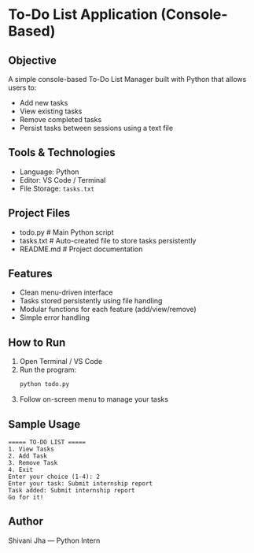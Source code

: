 #  To-Do List Application (Console-Based)

##  Objective
A simple console-based To-Do List Manager built with Python that allows users to:
- Add new tasks
- View existing tasks
- Remove completed tasks
- Persist tasks between sessions using a text file

##  Tools & Technologies
- Language: Python
- Editor: VS Code / Terminal
- File Storage: `tasks.txt`

##  Project Files
- todo.py        # Main Python script
- tasks.txt      # Auto-created file to store tasks persistently
- README.md      # Project documentation

##  Features
- Clean menu-driven interface
- Tasks stored persistently using file handling
- Modular functions for each feature (add/view/remove)
- Simple error handling

##  How to Run

1. Open Terminal / VS Code
2. Run the program:
   ```bash
   python todo.py
   ```
3. Follow on-screen menu to manage your tasks

##  Sample Usage
```
===== TO-DO LIST =====
1. View Tasks
2. Add Task
3. Remove Task
4. Exit
Enter your choice (1-4): 2
Enter your task: Submit internship report
Task added: Submit internship report
Go for it!
```

##  Author
Shivani Jha — Python Intern

